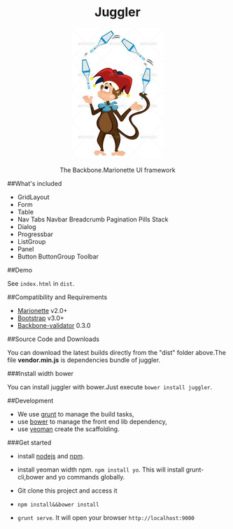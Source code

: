 <h1 align="center">Juggler</h1>
<p align="center">
  <img src='https://raw.githubusercontent.com/MillerRen/juggler/master/app/images/juggler.jpg' />
</p>
<p align="center">The Backbone.Marionette UI framework</p>

##What's included

* GridLayout
* Form 
* Table
* Nav Tabs Navbar Breadcrumb Pagination Pills Stack
* Dialog
* Progressbar
* ListGroup
* Panel
* Button ButtonGroup Toolbar


##Demo

See `index.html` in `dist`.


##Compatibility and Requirements

* [Marionette](https://github.com/marionettejs/backbone.marionette) v2.0+
* [Bootstrap](https://github.com/twbs/bootstrap) v3.0+
* [Backbone-validator](https://github.com/fantactuka/backbone-validator) 0.3.0

##Source Code and Downloads

You can download the latest builds directly from the "dist" folder above.The file **vendor.min.js** is dependencies bundle of juggler.

###Install width bower

You can install juggler with bower.Just execute `bower install juggler`.


##Development 

* We use [grunt](http://gruntjs.com/) to manage the build tasks,
* use [bower](http://www.bower.io/) to manage the front end lib dependency,
* use [yeoman](http://yeoman.io/) create the scaffolding.
     
###Get started

* install [nodejs](http://nodejs.org/) and [npm](https://www.npmjs.org/).

* install yeoman width npm. `npm install yo`. This will install grunt-cli,bower and yo commands globally.

* Git clone this project and access it

* `npm install&&bower install`

* `grunt serve`. It will open your browser `http://localhost:9000`


